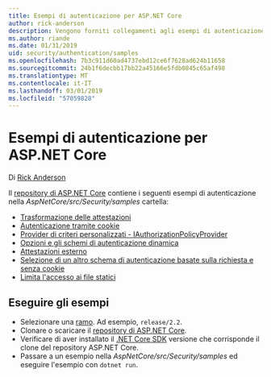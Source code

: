 ```yaml
---
title: Esempi di autenticazione per ASP.NET Core
author: rick-anderson
description: Vengono forniti collegamenti agli esempi di autenticazione nel repository di ASP.NET Core.
ms.author: riande
ms.date: 01/31/2019
uid: security/authentication/samples
ms.openlocfilehash: 7b3c911d60ad4737ebd12ce6f7628ad624b11658
ms.sourcegitcommit: 24b1f6decbb17bb22a45166e5fdb0845c65af498
ms.translationtype: MT
ms.contentlocale: it-IT
ms.lasthandoff: 03/01/2019
ms.locfileid: "57059828"
---
```

# <a name="authentication-samples-for-aspnet-core"></a>Esempi di autenticazione per ASP.NET Core

Di [Rick Anderson](https://twitter.com/RickAndMSFT)

Il [repository di ASP.NET Core](https://github.com/aspnet/AspNetCore) contiene i seguenti esempi di autenticazione nella *AspNetCore/src/Security/samples* cartella:

* [Trasformazione delle attestazioni](https://github.com/aspnet/AspNetCore/tree/release/2.2/src/Security/samples/ClaimsTransformation)
* [Autenticazione tramite cookie](https://github.com/aspnet/AspNetCore/tree/release/2.2/src/Security/samples/Cookies)
* [Provider di criteri personalizzati - IAuthorizationPolicyProvider](https://github.com/aspnet/AspNetCore/tree/release/2.2/src/Security/samples/CustomPolicyProvider)
* [Opzioni e gli schemi di autenticazione dinamica](https://github.com/aspnet/AspNetCore/tree/release/2.2/src/Security/samples/DynamicSchemes)
* [Attestazioni esterno](https://github.com/aspnet/AspNetCore/tree/release/2.2/src/Security/samples/Identity.ExternalClaims)
* [Selezione di un altro schema di autenticazione basate sulla richiesta e senza cookie](https://github.com/aspnet/AspNetCore/tree/release/2.2/src/Security/samples/PathSchemeSelection)
* [Limita l'accesso ai file statici](https://github.com/aspnet/AspNetCore/tree/release/2.2/src/Security/samples/StaticFilesAuth)

## <a name="run-the-samples"></a>Eseguire gli esempi

* Selezionare una [ramo](https://github.com/aspnet/AspNetCore). Ad esempio, `release/2.2`.
* Clonare o scaricare il [repository di ASP.NET Core](https://github.com/aspnet/AspNetCore).
* Verificare di aver installato il [.NET Core SDK](https://www.microsoft.com/net/download/all) versione che corrisponde il clone del repository ASP.NET Core.
* Passare a un esempio nella *AspNetCore/src/Security/samples* ed eseguire l'esempio con `dotnet run`.
